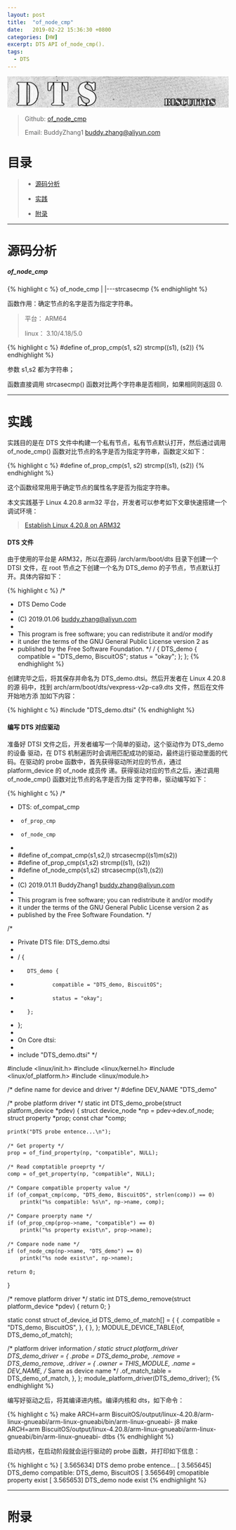 ```yaml
---
layout: post
title:  "of_node_cmp"
date:   2019-02-22 15:36:30 +0800
categories: [HW]
excerpt: DTS API of_node_cmp().
tags:
  - DTS
---
```


![DTS](https://raw.githubusercontent.com/EmulateSpace/PictureSet/master/BiscuitOS/kernel/DEV000106.jpg)

> Github: [of_node_cmp](https://github.com/BiscuitOS/HardStack/tree/master/Device-Tree/kernel/API/of_node_cmp)
>
> Email: BuddyZhang1 <buddy.zhang@aliyun.com>

# 目录

> - [源码分析](#源码分析)
>
> - [实践](#实践)
>
> - [附录](#附录)

-----------------------------------

# <span id="源码分析">源码分析</span>

##### of_node_cmp

{% highlight c %}
of_node_cmp
|
|---strcasecmp
{% endhighlight %}

函数作用：确定节点的名字是否为指定字符串。

> 平台： ARM64
>
> linux： 3.10/4.18/5.0

{% highlight c %}
#define of_prop_cmp(s1, s2)        strcmp((s1), (s2))
{% endhighlight %}

参数 s1,s2 都为字符串；

函数直接调用 strcasecmp() 函数对比两个字符串是否相同，如果相同则返回 0.

---------------------------------------------

# <span id="实践">实践</span>

实践目的是在 DTS 文件中构建一个私有节点，私有节点默认打开，然后通过调用 
of_node_cmp() 函数对比节点的名字是否为指定字符串，函数定义如下：

{% highlight c %}
#define of_prop_cmp(s1, s2)        strcmp((s1), (s2))
{% endhighlight %}

这个函数经常用用于确定节点的属性名字是否为指定字符串。

本文实践基于 Linux 4.20.8 arm32 平台，开发者可以参考如下文章快速搭建一个
调试环境：

> [Establish Linux 4.20.8 on ARM32](https://biscuitos.github.io/blog/Linux-4.20.8-arm32-Usermanual/)

#### DTS 文件

由于使用的平台是 ARM32，所以在源码 /arch/arm/boot/dts 目录下创建一个 DTSI 文件，在 root 节点之下创建一个名为 DTS_demo 的子节点，节点默认打开。具体内容如下：

{% highlight c %}
/*
 * DTS Demo Code
 *
 * (C) 2019.01.06 <buddy.zhang@aliyun.com>
 *
 * This program is free software; you can redistribute it and/or modify
 * it under the terms of the GNU General Public License version 2 as
 * published by the Free Software Foundation.
 */
/ {
        DTS_demo {
                compatible = "DTS_demo, BiscuitOS";
                status = "okay";
        };
};
{% endhighlight %}

创建完毕之后，将其保存并命名为 DTS_demo.dtsi。然后开发者在 Linux 4.20.8 的源
码中，找到 arch/arm/boot/dts/vexpress-v2p-ca9.dts 文件，然后在文件开始地方添
加如下内容：

{% highlight c %}
#include "DTS_demo.dtsi"
{% endhighlight %}

#### 编写 DTS 对应驱动

准备好 DTSI 文件之后，开发者编写一个简单的驱动，这个驱动作为 DTS_demo 的设备
驱动，在 DTS 机制遍历时会调用匹配成功的驱动，最终运行驱动里面的代码。在驱动的 
probe 函数中，首先获得驱动所对应的节点，通过 platform_device 的 of_node 成员传
递。获得驱动对应的节点之后，通过调用 of_node_cmp() 函数对比节点的名字是否为指
定字符串，驱动编写如下：

{% highlight c %}
/*
 * DTS: of_compat_cmp
 *      of_prop_cmp
 *      of_node_cmp
 *
 * #define of_compat_cmp(s1,s2,l) strcasecmp((s1)m(s2))
 * #define of_prop_cmp(s1,s2)     strcmp((s1), (s2))
 * #define of_node_cmp(s1,s2)     strcasecmp((s1),(s2))
 *
 * (C) 2019.01.11 BuddyZhang1 <buddy.zhang@aliyun.com>
 *
 * This program is free software; you can redistribute it and/or modify
 * it under the terms of the GNU General Public License version 2 as
 * published by the Free Software Foundation.
 */

/*
 * Private DTS file: DTS_demo.dtsi
 *
 * / {
 *        DTS_demo {
 *                compatible = "DTS_demo, BiscuitOS";
 *                status = "okay";
 *        };
 * };
 *
 * On Core dtsi:
 *
 * include "DTS_demo.dtsi"
 */

#include <linux/init.h>
#include <linux/kernel.h>
#include <linux/of_platform.h>
#include <linux/module.h>

/* define name for device and driver */
#define DEV_NAME "DTS_demo"

/* probe platform driver */
static int DTS_demo_probe(struct platform_device *pdev)
{
    struct device_node *np = pdev->dev.of_node;
    struct property *prop;
    const char *comp;

    printk("DTS probe entence...\n");

    /* Get property */
    prop = of_find_property(np, "compatible", NULL);

    /* Read comptatible proeprty */
    comp = of_get_property(np, "compatible", NULL);

    /* Compare compatible property value */
    if (of_compat_cmp(comp, "DTS_demo, BiscuitOS", strlen(comp)) == 0)
        printk("%s compatible: %s\n", np->name, comp);

    /* Compare proerpty name */
    if (of_prop_cmp(prop->name, "compatible") == 0)
        printk("%s property exist\n", prop->name);

    /* Compare node name */
    if (of_node_cmp(np->name, "DTS_demo") == 0)
        printk("%s node exist\n", np->name);

    return 0;
}

/* remove platform driver */
static int DTS_demo_remove(struct platform_device *pdev)
{
    return 0;
}

static const struct of_device_id DTS_demo_of_match[] = {
    { .compatible = "DTS_demo, BiscuitOS",  },
    { },
};
MODULE_DEVICE_TABLE(of, DTS_demo_of_match);

/* platform driver information */
static struct platform_driver DTS_demo_driver = {
    .probe  = DTS_demo_probe,
    .remove = DTS_demo_remove,
    .driver = {
        .owner = THIS_MODULE,
        .name = DEV_NAME, /* Same as device name */
        .of_match_table = DTS_demo_of_match,
    },
};
module_platform_driver(DTS_demo_driver);
{% endhighlight %}

编写好驱动之后，将其编译进内核。编译内核和 dts，如下命令：

{% highlight c %}
make ARCH=arm BiscuitOS/output/linux-4.20.8/arm-linux-gnueabi/arm-linux-gnueabi/bin/arm-linux-gnueabi- j8
make ARCH=arm BiscuitOS/output/linux-4.20.8/arm-linux-gnueabi/arm-linux-gnueabi/bin/arm-linux-gnueabi- dtbs
{% endhighlight %}

启动内核，在启动阶段就会运行驱动的 probe 函数，并打印如下信息：

{% highlight c %}
[    3.565634] DTS demo probe entence...
[    3.565645] DTS_demo compatible: DTS_demo, BiscuitOS
[    3.565649] cmopatible property exist
[    3.565653] DTS_demo node exist
{% endhighlight %}

--------------------------------------------------

# <span id="附录">附录</span>



